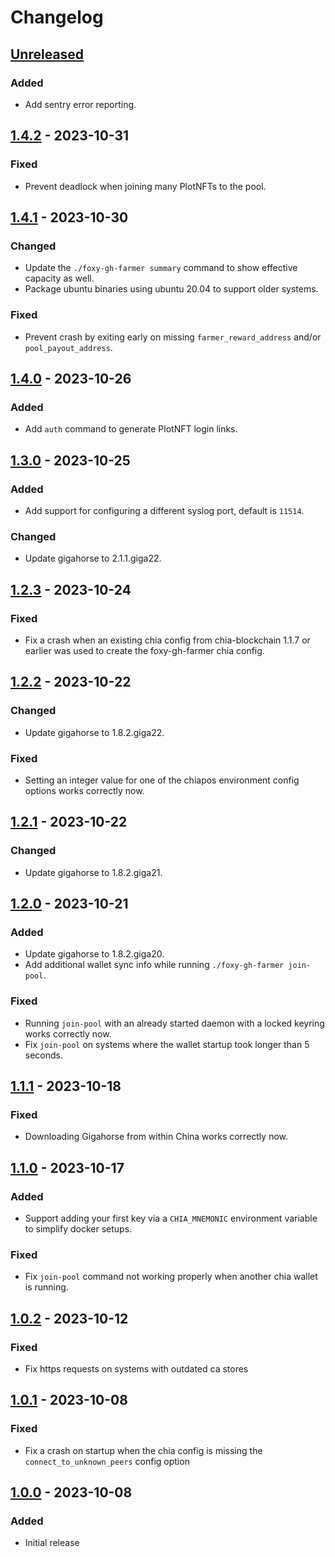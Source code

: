 # Changelog

## [Unreleased]

### Added

- Add sentry error reporting.

## [1.4.2] - 2023-10-31

### Fixed

- Prevent deadlock when joining many PlotNFTs to the pool.

## [1.4.1] - 2023-10-30

### Changed

- Update the `./foxy-gh-farmer summary` command to show effective capacity as well.
- Package ubuntu binaries using ubuntu 20.04 to support older systems.

### Fixed

- Prevent crash by exiting early on missing `farmer_reward_address` and/or `pool_payout_address`.

## [1.4.0] - 2023-10-26

### Added

- Add `auth` command to generate PlotNFT login links.

## [1.3.0] - 2023-10-25

### Added

- Add support for configuring a different syslog port, default is `11514`.

### Changed

- Update gigahorse to 2.1.1.giga22.

## [1.2.3] - 2023-10-24

### Fixed

- Fix a crash when an existing chia config from chia-blockchain 1.1.7 or earlier was used to create the foxy-gh-farmer chia config.

## [1.2.2] - 2023-10-22

### Changed

- Update gigahorse to 1.8.2.giga22.

### Fixed

- Setting an integer value for one of the chiapos environment config options works correctly now.

## [1.2.1] - 2023-10-22

### Changed

- Update gigahorse to 1.8.2.giga21.

## [1.2.0] - 2023-10-21

### Added

- Update gigahorse to 1.8.2.giga20.
- Add additional wallet sync info while running `./foxy-gh-farmer join-pool`.

### Fixed

- Running `join-pool` with an already started daemon with a locked keyring works correctly now.
- Fix `join-pool` on systems where the wallet startup took longer than 5 seconds.

## [1.1.1] - 2023-10-18

### Fixed

- Downloading Gigahorse from within China works correctly now.

## [1.1.0] - 2023-10-17

### Added

- Support adding your first key via a `CHIA_MNEMONIC` environment variable to simplify docker setups.

### Fixed

- Fix `join-pool` command not working properly when another chia wallet is running.

## [1.0.2] - 2023-10-12

### Fixed

- Fix https requests on systems with outdated ca stores

## [1.0.1] - 2023-10-08

### Fixed

- Fix a crash on startup when the chia config is missing the `connect_to_unknown_peers` config option

## [1.0.0] - 2023-10-08

### Added

- Initial release

[unreleased]: https://github.com/foxypool/foxy-gh-farmer/compare/1.4.2...HEAD
[1.4.2]: https://github.com/foxypool/foxy-gh-farmer/compare/1.4.1...1.4.2
[1.4.1]: https://github.com/foxypool/foxy-gh-farmer/compare/1.4.0...1.4.1
[1.4.0]: https://github.com/foxypool/foxy-gh-farmer/compare/1.3.0...1.4.0
[1.3.0]: https://github.com/foxypool/foxy-gh-farmer/compare/1.2.3...1.3.0
[1.2.3]: https://github.com/foxypool/foxy-gh-farmer/compare/1.2.2...1.2.3
[1.2.2]: https://github.com/foxypool/foxy-gh-farmer/compare/1.2.1...1.2.2
[1.2.1]: https://github.com/foxypool/foxy-gh-farmer/compare/1.2.0...1.2.1
[1.2.0]: https://github.com/foxypool/foxy-gh-farmer/compare/1.1.1...1.2.0
[1.1.1]: https://github.com/foxypool/foxy-gh-farmer/compare/1.1.0...1.1.1
[1.1.0]: https://github.com/foxypool/foxy-gh-farmer/compare/1.0.2...1.1.0
[1.0.2]: https://github.com/foxypool/foxy-gh-farmer/compare/1.0.1...1.0.2
[1.0.1]: https://github.com/foxypool/foxy-gh-farmer/compare/1.0.0...1.0.1
[1.0.0]: https://github.com/foxypool/foxy-gh-farmer/releases/tag/1.0.0
